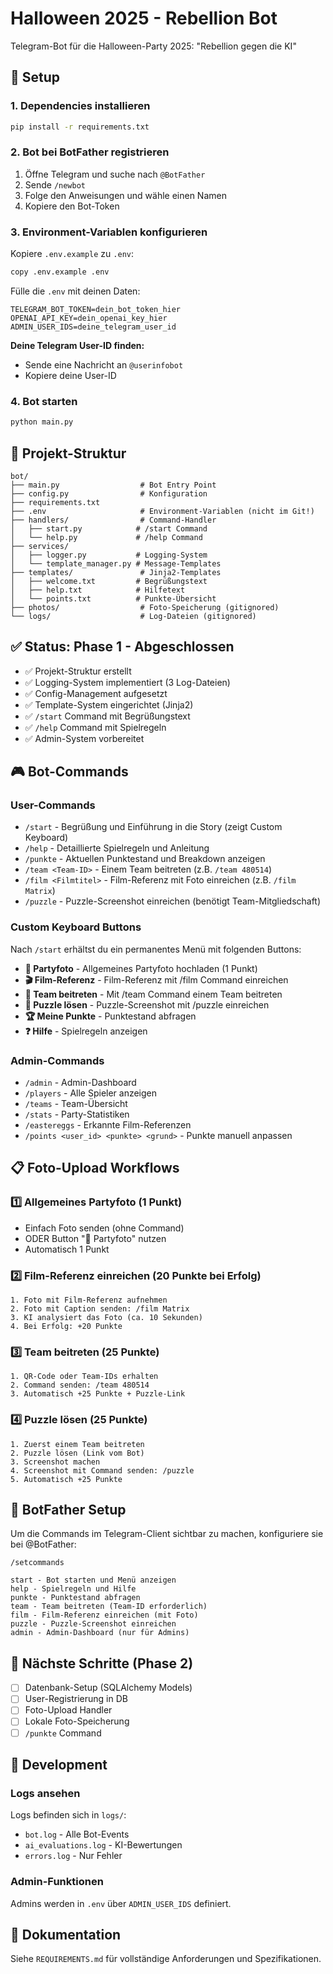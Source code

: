 # Halloween 2025 - Rebellion Bot

Telegram-Bot für die Halloween-Party 2025: "Rebellion gegen die KI"

## 🚀 Setup

### 1. Dependencies installieren

```bash
pip install -r requirements.txt
```

### 2. Bot bei BotFather registrieren

1. Öffne Telegram und suche nach `@BotFather`
2. Sende `/newbot`
3. Folge den Anweisungen und wähle einen Namen
4. Kopiere den Bot-Token

### 3. Environment-Variablen konfigurieren

Kopiere `.env.example` zu `.env`:

```bash
copy .env.example .env
```

Fülle die `.env` mit deinen Daten:

```env
TELEGRAM_BOT_TOKEN=dein_bot_token_hier
OPENAI_API_KEY=dein_openai_key_hier
ADMIN_USER_IDS=deine_telegram_user_id
```

**Deine Telegram User-ID finden:**
- Sende eine Nachricht an `@userinfobot`
- Kopiere deine User-ID

### 4. Bot starten

```bash
python main.py
```

## 📁 Projekt-Struktur

```
bot/
├── main.py                  # Bot Entry Point
├── config.py                # Konfiguration
├── requirements.txt         
├── .env                     # Environment-Variablen (nicht im Git!)
├── handlers/                # Command-Handler
│   ├── start.py            # /start Command
│   └── help.py             # /help Command
├── services/                
│   ├── logger.py           # Logging-System
│   └── template_manager.py # Message-Templates
├── templates/               # Jinja2-Templates
│   ├── welcome.txt         # Begrüßungstext
│   ├── help.txt            # Hilfetext
│   └── points.txt          # Punkte-Übersicht
├── photos/                  # Foto-Speicherung (gitignored)
└── logs/                    # Log-Dateien (gitignored)
```

## ✅ Status: Phase 1 - Abgeschlossen

- ✅ Projekt-Struktur erstellt
- ✅ Logging-System implementiert (3 Log-Dateien)
- ✅ Config-Management aufgesetzt
- ✅ Template-System eingerichtet (Jinja2)
- ✅ `/start` Command mit Begrüßungstext
- ✅ `/help` Command mit Spielregeln
- ✅ Admin-System vorbereitet

## 🎮 Bot-Commands

### User-Commands
- `/start` - Begrüßung und Einführung in die Story (zeigt Custom Keyboard)
- `/help` - Detaillierte Spielregeln und Anleitung
- `/punkte` - Aktuellen Punktestand und Breakdown anzeigen
- `/team <Team-ID>` - Einem Team beitreten (z.B. `/team 480514`)
- `/film <Filmtitel>` - Film-Referenz mit Foto einreichen (z.B. `/film Matrix`)
- `/puzzle` - Puzzle-Screenshot einreichen (benötigt Team-Mitgliedschaft)

### Custom Keyboard Buttons
Nach `/start` erhältst du ein permanentes Menü mit folgenden Buttons:
- **📸 Partyfoto** - Allgemeines Partyfoto hochladen (1 Punkt)
- **🎬 Film-Referenz** - Film-Referenz mit /film Command einreichen
- **👥 Team beitreten** - Mit /team Command einem Team beitreten
- **🧩 Puzzle lösen** - Puzzle-Screenshot mit /puzzle einreichen
- **🏆 Meine Punkte** - Punktestand abfragen
- **❓ Hilfe** - Spielregeln anzeigen

### Admin-Commands
- `/admin` - Admin-Dashboard
- `/players` - Alle Spieler anzeigen
- `/teams` - Team-Übersicht
- `/stats` - Party-Statistiken
- `/eastereggs` - Erkannte Film-Referenzen
- `/points <user_id> <punkte> <grund>` - Punkte manuell anpassen

## 📋 Foto-Upload Workflows

### 1️⃣ Allgemeines Partyfoto (1 Punkt)
- Einfach Foto senden (ohne Command)
- ODER Button "📸 Partyfoto" nutzen
- Automatisch 1 Punkt

### 2️⃣ Film-Referenz einreichen (20 Punkte bei Erfolg)
```
1. Foto mit Film-Referenz aufnehmen
2. Foto mit Caption senden: /film Matrix
3. KI analysiert das Foto (ca. 10 Sekunden)
4. Bei Erfolg: +20 Punkte
```

### 3️⃣ Team beitreten (25 Punkte)
```
1. QR-Code oder Team-IDs erhalten
2. Command senden: /team 480514
3. Automatisch +25 Punkte + Puzzle-Link
```

### 4️⃣ Puzzle lösen (25 Punkte)
```
1. Zuerst einem Team beitreten
2. Puzzle lösen (Link vom Bot)
3. Screenshot machen
4. Screenshot mit Command senden: /puzzle
5. Automatisch +25 Punkte
```

## 🔧 BotFather Setup

Um die Commands im Telegram-Client sichtbar zu machen, konfiguriere sie bei @BotFather:

```
/setcommands

start - Bot starten und Menü anzeigen
help - Spielregeln und Hilfe
punkte - Punktestand abfragen
team - Team beitreten (Team-ID erforderlich)
film - Film-Referenz einreichen (mit Foto)
puzzle - Puzzle-Screenshot einreichen
admin - Admin-Dashboard (nur für Admins)
```

## 📝 Nächste Schritte (Phase 2)

- [ ] Datenbank-Setup (SQLAlchemy Models)
- [ ] User-Registrierung in DB
- [ ] Foto-Upload Handler
- [ ] Lokale Foto-Speicherung
- [ ] `/punkte` Command

## 🔧 Development

### Logs ansehen

Logs befinden sich in `logs/`:
- `bot.log` - Alle Bot-Events
- `ai_evaluations.log` - KI-Bewertungen
- `errors.log` - Nur Fehler

### Admin-Funktionen

Admins werden in `.env` über `ADMIN_USER_IDS` definiert.

## 📄 Dokumentation

Siehe `REQUIREMENTS.md` für vollständige Anforderungen und Spezifikationen.
